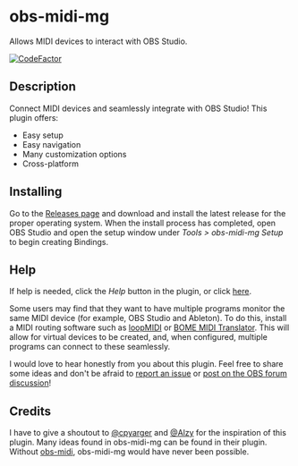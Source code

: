# obs-midi-mg

Allows MIDI devices to interact with OBS Studio.

[![CodeFactor](https://www.codefactor.io/repository/github/nhielost/obs-midi-mg/badge)](https://www.codefactor.io/repository/github/nhielost/obs-midi-mg)

## Description

Connect MIDI devices and seamlessly integrate with OBS Studio! This plugin offers:
- Easy setup
- Easy navigation
- Many customization options
- Cross-platform

## Installing

Go to the [Releases page](https://github.com/nhielost/obs-midi-mg/releases) and download and install the latest release for the proper operating system. When the install process has completed, open OBS Studio and open the setup window under *Tools > obs-midi-mg Setup* to begin creating Bindings.

## Help

If help is needed, click the *Help* button in the plugin, or click [here](docs/README.md). 

Some users may find that they want to have multiple programs monitor the same MIDI device (for example, OBS Studio and Ableton). To do this, install a MIDI routing software such as [loopMIDI](https://www.tobias-erichsen.de/software/loopmidi.html) or [BOME MIDI Translator](https://www.bome.com/products/mtclassic). This will allow for virtual devices to be created, and, when configured, multiple programs can connect to these seamlessly.

I would love to hear honestly from you about this plugin. Feel free to share some ideas and don't be afraid to [report an issue](https://github.com/nhielost/obs-midi-mg/issues) or [post on the OBS forum discussion](https://obsproject.com/forum/threads/obs-midi-mg.158407/)!

## Credits

I have to give a shoutout to [@cpyarger](https://github.com/cpyarger) and [@Alzy](https://github.com/alzy) for the inspiration of this plugin. Many ideas found in obs-midi-mg can be found in their plugin. Without [obs-midi](https://github.com/cpyarger/obs-midi/), obs-midi-mg would have never been possible. 
